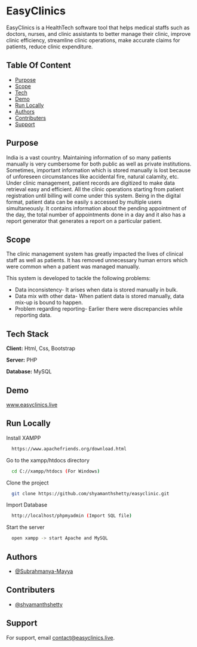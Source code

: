 
# EasyClinics

EasyClinics is a HealthTech software tool that helps medical staffs such as doctors, nurses, and clinic assistants to better manage their clinic, improve clinic efficiency, streamline clinic operations, make accurate claims for patients, reduce clinic expenditure.


## Table Of Content

- [Purpose](#Purpose)
- [Scope](#Scope)
- [Tech](#Tech-Stack)
- [Demo](#Demo)
- [Run Locally](#Run-Locally)
- [Authors](#Authors)
- [Contributers](#Contributers)
- [Support](#Support)
## Purpose

India is a vast country. Maintaining information of so many patients manually is very cumbersome for both public as well as private institutions. Sometimes, important information which is stored manually is lost because of unforeseen circumstances like accidental fire, natural calamity, etc. Under clinic management, patient records are digitized to make data retrieval easy and efficient. All the clinic operations starting from patient registration until billing will come under this system. Being in the digital format, patient data can be easily s accessed by multiple users simultaneously. It contains information about the pending appointment of the day, the total number of appointments done in a day and it also has a report generator that generates a report on a particular patient.


## Scope

The clinic management system has greatly impacted the lives of clinical staff as well as patients. It has removed unnecessary human errors which were common when a patient was managed manually.

This system is developed to tackle the following problems:

- Data inconsistency- It arises when data is stored manually in bulk.
- Data mix with other data- When patient data is stored manually, data mix-up is bound to happen.
- Problem regarding reporting- Earlier there were discrepancies while reporting data.
## Tech Stack

**Client:** Html, Css, Bootstrap

**Server:** PHP

**Database:** MySQL


## Demo

www.easyclinics.live


## Run Locally

Install XAMPP
```bash
  https://www.apachefriends.org/download.html
```

Go to the xampp/htdocs directory
```bash
  cd C://xampp/htdocs (For Windows)
```
Clone the project

```bash
  git clone https://github.com/shyamanthshetty/easyclinic.git
```

Import Database

```bash
  http://localhost/phpmyadmin (Import SQL file)
```

Start the server

```bash
  open xampp -> start Apache and MySQL
```


## Authors

- [@Subrahmanya-Mayya](https://www.github.com/Subrahmanya-Mayya)


## Contributers

- [@shyamanthshetty](https://www.github.com/shyamanthshetty)



## Support

For support, email contact@easyclinics.live.

